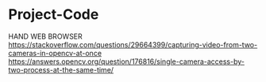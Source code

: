 # Project-Code
HAND WEB BROWSER
https://stackoverflow.com/questions/29664399/capturing-video-from-two-cameras-in-opencv-at-once
https://answers.opencv.org/question/176816/single-camera-access-by-two-process-at-the-same-time/
